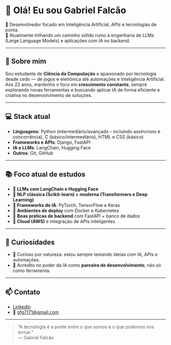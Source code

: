# 👋 Olá! Eu sou Gabriel Falcão

🎯 Desenvolvedor focado em Inteligência Artificial, APIs e tecnologias de ponta.  
🧠 Atualmente trilhando um caminho sólido rumo à engenharia de LLMs (Large Language Models) e aplicações com IA no backend.

---

## 🚀 Sobre mim

Sou estudante de **Ciência da Computação** e apaixonado por tecnologia desde cedo — de jogos e eletrônica até automações e Inteligência Artificial.  
Aos 22 anos, mantenho o foco em **crescimento constante**, sempre explorando novas ferramentas e buscando aplicar IA de forma eficiente e criativa no desenvolvimento de soluções.

---

## 💻 Stack atual

- **Linguagens**: Python (intermediário/avançado – incluindo assíncrono e concorrência), C (básico/intermediário), HTML e CSS (básico)
- **Frameworks e APIs**: Django, FastAPI
- **IA e LLMs**: LangChain, Hugging Face
- **Outros**: Git, GitHub

---

## 📚 Foco atual de estudos

- 🔹 **LLMs com LangChain e Hugging Face**
- 🔹 **NLP clássica (Scikit-learn)** e **moderna (Transformers e Deep Learning)**
- 🔹 **Frameworks de IA**: PyTorch, TensorFlow e Keras
- 🔹 **Ambientes de deploy** com Docker e Kubernetes
- 🔹 **Boas práticas de backend** com FastAPI + banco de dados
- 🔹 **Cloud (AWS)** e integração de APIs inteligentes

---

## 🧩 Curiosidades

- 🧪 Curioso por natureza: estou sempre testando ideias com IA, APIs e automações.
- 🤖 Acredito no poder da IA como **parceira de desenvolvimento**, não só como ferramenta.

---

## 📫 Contato

- [LinkedIn](https://www.linkedin.com/in/gabriel-falcao-guimaraes)  
- 📧 gfg7171@gmail.com

---

> “A tecnologia é a ponte entre o que somos e o que podemos nos tornar.”  
> — Gabriel Falcão

